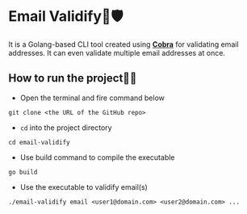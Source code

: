 # Email Validify📨🛡️
It is a Golang-based CLI tool created using **[Cobra](https://cobra.dev/)** for validating email addresses. It can even validate multiple email addresses at once.

## How to run the project🏃🏻
- Open the terminal and fire command below
```
git clone <the URL of the GitHub repo>
```
- ``cd`` into the project directory
```
cd email-validify
```
- Use build command to compile the executable
```
go build
```
- Use the executable to validify email(s)
```
./email-validify email <user1@domain.com> <user2@domain.com> ...
```

